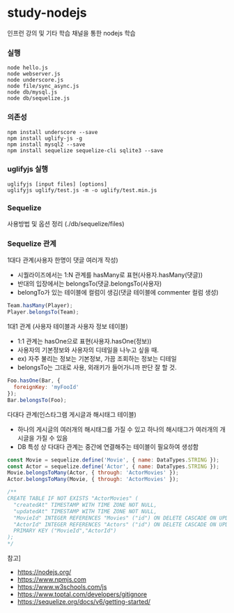 # study-nodejs

인프런 강의 및 기타 학습 채널을 통한 nodejs 학습

### 실행
```
node hello.js
node webserver.js
node underscore.js
node file/sync_async.js
node db/mysql.js
node db/sequelize.js
```

### 의존성
```
npm install underscore --save
npm install uglify-js -g
npm install mysql2 --save
npm install sequelize sequelize-cli sqlite3 --save
```

### uglifyjs 실행
```
uglifyjs [input files] [options]
uglifyjs uglify/test.js -m -o uglify/test.min.js
```

### Sequelize
사용방법 및 옵션 정리
(./db/sequelize/files)

### Sequelize 관계
1대다 관계(사용자 한명이 댓글 여러개 작성)
- 시퀄라이즈에서는 1:N 관계를 hasMany로 표현(사용자.hasMany(댓글))
- 반대의 입장에서는 belongsTo(댓글.belongsTo(사용자)
- belongTo가 있는 테이블에 컬럼이 생김(댓글 테이블에 commenter 컬럼 생성)
```js
Team.hasMany(Player);
Player.belongsTo(Team);
```
1대1 관계 (사용자 테이블과 사용자 정보 테이블)
- 1:1 관계는 hasOne으로 표현(사용자.hasOne(정보))
- 사용자의 기본정보와 사용자의 디테일을 나누고 싶을 때.
- ex) 자주 불리는 정보는 기본정보, 가끔 조회하는 정보는 디테일
- belongsTo는 그대로 사용, 외래키가 들어가니까 판단 잘 할 것.
```js
Foo.hasOne(Bar, {
  foreignKey: 'myFooId'
});
Bar.belongsTo(Foo);
```
다대다 관계(인스타그램 게시글과 해시태그 테이블)
- 하나의 게시글의 여러개의 해시태그를 가질 수 있고 하나의 해시태그가 여러개의 개시글을 가질 수 있음
- DB 특성 상 다대다 관계는 중간에 연결해주는 테이블이 필요하여 생성함
```js
const Movie = sequelize.define('Movie', { name: DataTypes.STRING });
const Actor = sequelize.define('Actor', { name: DataTypes.STRING });
Movie.belongsToMany(Actor, { through: 'ActorMovies' });
Actor.belongsToMany(Movie, { through: 'ActorMovies' });

/**
CREATE TABLE IF NOT EXISTS "ActorMovies" (
  "createdAt" TIMESTAMP WITH TIME ZONE NOT NULL,
  "updatedAt" TIMESTAMP WITH TIME ZONE NOT NULL,
  "MovieId" INTEGER REFERENCES "Movies" ("id") ON DELETE CASCADE ON UPDATE CASCADE,
  "ActorId" INTEGER REFERENCES "Actors" ("id") ON DELETE CASCADE ON UPDATE CASCADE,
  PRIMARY KEY ("MovieId","ActorId")
);
*/
```

참고]
- https://nodejs.org/
- https://www.npmjs.com
- https://www.w3schools.com/js
- https://www.toptal.com/developers/gitignore
- https://sequelize.org/docs/v6/getting-started/